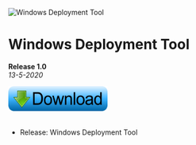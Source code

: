 <img src="https://github.com/jebr/windows-deployment-tool/blob/master/src/icons/wdt-logo.png" alt="Windows Deployment Tool" width="50" height="50"></img>

# Windows Deployment Tool


**Release 1.0**  
*13-5-2020*

<a href="https://github.com/jebr/windows-deployment-tool/releases" Download>
  <img src="src/icons/download.png" alt="Download WDT" width="200" height="50">
</a>

</br>
</br>

- Release: Windows Deployment Tool
